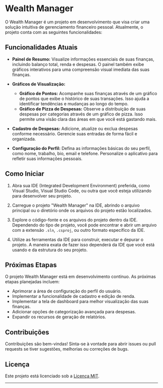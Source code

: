 # Wealth Manager

O Wealth Manager é um projeto em desenvolvimento que visa criar uma solução intuitiva de gerenciamento financeiro pessoal. Atualmente, o projeto conta com as seguintes funcionalidades:

## Funcionalidades Atuais

- **Painel de Resumo:** Visualize informações essenciais de suas finanças, incluindo balanço total, renda e despesas. O painel também exibe gráficos interativos para uma compreensão visual imediata das suas finanças.

- **Gráficos de Visualização:**
  - **Gráfico de Pontos:** Acompanhe suas finanças através de um gráfico de pontos que exibe o histórico de suas transações. Isso ajuda a identificar tendências e mudanças ao longo do tempo.
  - **Gráfico de Pizza de Despesas:** Observe a distribuição de suas despesas por categorias através de um gráfico de pizza. Isso permite uma visão clara das áreas em que você está gastando mais.

- **Cadastro de Despesas:** Adicione, atualize ou exclua despesas conforme necessário. Gerencie suas entradas de forma fácil e organizada.

- **Configuração do Perfil:** Defina as informações básicas do seu perfil, como nome, trabalho, bio, email e telefone. Personalize o aplicativo para refletir suas informações pessoais.


## Como Iniciar

1. Abra sua IDE (Integrated Development Environment) preferida, como Visual Studio, Visual Studio Code, ou outra que você esteja utilizando para desenvolver seu projeto.

2. Carregue o projeto "Wealth Manager" na IDE, abrindo o arquivo principal ou o diretório onde os arquivos do projeto estão localizados.

3. Explore o código-fonte e os arquivos do projeto dentro da IDE. Dependendo do tipo de projeto, você pode encontrar e abrir um arquivo com a extensão `.sln`, `.csproj`, ou outro formato específico da IDE.

4. Utilize as ferramentas da IDE para construir, executar e depurar o projeto. A maneira exata de fazer isso dependerá da IDE que você está usando e da estrutura do seu projeto.


## Próximas Etapas

O projeto Wealth Manager está em desenvolvimento contínuo. As próximas etapas planejadas incluem:

- Aprimorar a área de configuração do perfil do usuário.
- Implementar a funcionalidade de cadastro e edição de renda.
- Implementar a tela de dashboard para melhor visualização das suas finanças.
- Adicionar opções de categorização avançada para despesas.
- Expandir os recursos de geração de relatórios.

## Contribuições

Contribuições são bem-vindas! Sinta-se à vontade para abrir issues ou pull requests se tiver sugestões, melhorias ou correções de bugs.

## Licença

Este projeto está licenciado sob a [Licença MIT](LICENSE).

---

